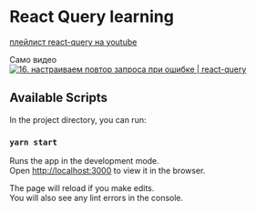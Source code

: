 # React Query learning

[плейлист react-query на youtube](https://youtube.com/playlist?list=PL5MDzsMECm45ZzoJ0F2-50aAvbbNd47_E)

Само видео   
[![16. настраиваем повтор запроса при ошибке | react-query](https://yt-embed.herokuapp.com/embed?v=MRr3VJ2wsC0)](https://youtu.be/QdLzA6NtAPU)
## Available Scripts

In the project directory, you can run:

### `yarn start`

Runs the app in the development mode.\
Open [http://localhost:3000](http://localhost:3000) to view it in the browser.

The page will reload if you make edits.\
You will also see any lint errors in the console.

